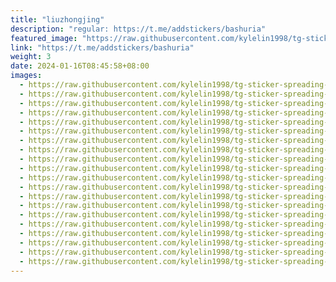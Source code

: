 ```yaml
---
title: "liuzhongjing"
description: "regular: https://t.me/addstickers/bashuria"
featured_image: "https://raw.githubusercontent.com/kylelin1998/tg-sticker-spreading-worldwide-images/main/img/591c392e-c219-4dd0-a3f9-8e9a02c1d77b.jpg"
link: "https://t.me/addstickers/bashuria"
weight: 3
date: 2024-01-16T08:45:58+08:00
images:
  - https://raw.githubusercontent.com/kylelin1998/tg-sticker-spreading-worldwide-images/main/img/591c392e-c219-4dd0-a3f9-8e9a02c1d77b.jpg
  - https://raw.githubusercontent.com/kylelin1998/tg-sticker-spreading-worldwide-images/main/img/51e5c5a1-c855-4bec-a2d4-25c0354ab87a.jpg
  - https://raw.githubusercontent.com/kylelin1998/tg-sticker-spreading-worldwide-images/main/img/aeffac7a-8f18-4813-8286-d6d70663cb83.jpg
  - https://raw.githubusercontent.com/kylelin1998/tg-sticker-spreading-worldwide-images/main/img/b3dce416-3a5e-4f4d-8572-77e47986c0cb.jpg
  - https://raw.githubusercontent.com/kylelin1998/tg-sticker-spreading-worldwide-images/main/img/6399b2a5-0d5b-4065-9364-c2717f57d688.jpg
  - https://raw.githubusercontent.com/kylelin1998/tg-sticker-spreading-worldwide-images/main/img/13d24778-1281-4468-a0e2-9b08fcda3b95.jpg
  - https://raw.githubusercontent.com/kylelin1998/tg-sticker-spreading-worldwide-images/main/img/20cde21d-98c4-45ea-8194-9ff12bc19b3d.jpg
  - https://raw.githubusercontent.com/kylelin1998/tg-sticker-spreading-worldwide-images/main/img/710cf727-0811-4142-9169-96a9748bd212.jpg
  - https://raw.githubusercontent.com/kylelin1998/tg-sticker-spreading-worldwide-images/main/img/e5c7e9f9-98e1-498a-b6b4-79ce4558d75a.jpg
  - https://raw.githubusercontent.com/kylelin1998/tg-sticker-spreading-worldwide-images/main/img/ab3c9e9d-db81-4417-b893-7b72c644fc93.jpg
  - https://raw.githubusercontent.com/kylelin1998/tg-sticker-spreading-worldwide-images/main/img/dae57e86-22b2-4fc2-b10c-7fb43cf7e5d8.jpg
  - https://raw.githubusercontent.com/kylelin1998/tg-sticker-spreading-worldwide-images/main/img/0944ccda-56bf-48e0-8f2d-c94e4edaec5b.jpg
  - https://raw.githubusercontent.com/kylelin1998/tg-sticker-spreading-worldwide-images/main/img/f6331e5e-a651-4951-819d-d31d91f684ca.jpg
  - https://raw.githubusercontent.com/kylelin1998/tg-sticker-spreading-worldwide-images/main/img/eb548640-4ad8-432a-8fae-c92513a617f6.jpg
  - https://raw.githubusercontent.com/kylelin1998/tg-sticker-spreading-worldwide-images/main/img/84327323-3a36-4c74-8ac4-d4208e40dd7e.jpg
  - https://raw.githubusercontent.com/kylelin1998/tg-sticker-spreading-worldwide-images/main/img/0c3d65dc-e42a-49e8-93bb-d9ea7751a7a9.jpg
  - https://raw.githubusercontent.com/kylelin1998/tg-sticker-spreading-worldwide-images/main/img/81d3cc81-6bde-44d4-8998-70696f945db0.jpg
  - https://raw.githubusercontent.com/kylelin1998/tg-sticker-spreading-worldwide-images/main/img/027dfdce-ac02-46a1-9a65-ee72aa37904c.jpg
  - https://raw.githubusercontent.com/kylelin1998/tg-sticker-spreading-worldwide-images/main/img/2fe64a12-c4bb-4990-92af-6fb7e33c4b2a.jpg
  - https://raw.githubusercontent.com/kylelin1998/tg-sticker-spreading-worldwide-images/main/img/e837590d-e255-48a8-89bc-6a56c09e6490.jpg
---
```


